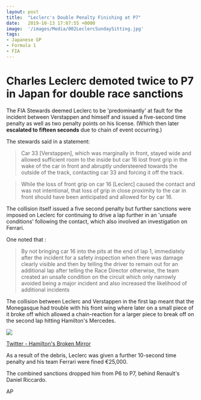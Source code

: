 ```yaml
---
layout: post
title:  "Leclerc's Double Penalty Finishing at P7"
date:   2019-10-13 17:07:55 +0000
image:  '/images/Media/002LeclercSundaySitting.jpg'
tags:   
- Japanese GP
- Formula 1
- FIA
---
```


# Charles Leclerc demoted twice to P7 in Japan for double race sanctions  

The FIA Stewards deemed Leclerc to be 'predominantly' at fault for the incident between Verstappen and himself and issued a five-second time penalty as well as two penalty points on his license. (Which then later **escalated to fifteen seconds** due to chain of event occurring.)

The stewards said in a statement:
> Car 33 [Verstappen], which was marginally in front, stayed wide and allowed sufficient room to the inside but car 16 lost front grip in the wake of the car in front and abruptly understeered towards the outside of the track, contacting car 33 and forcing it off the track.

> While the loss of front grip on car 16 [Leclerc] caused the contact and was not intentional, that loss of grip in close proximity to the car in front should have been anticipated and allowed for by car 16.

The collision itself issued a five second penalty but further sanctions were imposed on Leclerc for continuing to drive a lap further in an 'unsafe conditions' following the contact, which also involved an investigation on Ferrari.

One noted that :

>By not bringing car 16 into the pits at the end of lap 1, immediately after the incident for a safety inspection when there was damage clearly visible and then by telling the driver to remain out for an additional lap after telling the Race Director otherwise, the team created an unsafe condition on the circuit which only narrowly avoided being a major incident and also increased the likelihood of additional incidents

The collision between Leclerc and Verstappen in the first lap meant that the Monegasque had trouble with his front wing where later on a small piece of it broke off which allowed a chain-reaction for a larger piece to break off on the second lap hitting Hamilton's Mercedes.

 ![](/images/Media/002HamiltonHitJP.gif)

[Twitter - Hamilton's Broken Mirror](https://twitter.com/AlbertFabrega/status/1183292184126033920)

As a result of the debris, Leclerc was given a further 10-second time penalty and his team Ferrari were fined €25,000.

The combined sanctions dropped him from P6 to P7, behind Renault's Daniel Riccardo.

AP
